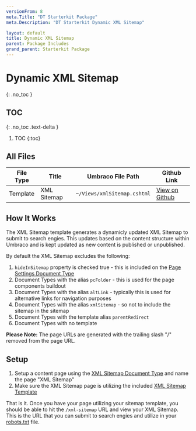 ```yaml
---
versionFrom: 8
meta.Title: "DT Starterkit Package"
meta.Description: "DT Starterkit Dynamic XML Sitemap"

layout: default
title: Dynamic XML Sitemap
parent: Package Includes
grand_parent: Starterkit Package
---
```


# Dynamic XML Sitemap
{: .no_toc }

## TOC
{: .no_toc .text-delta }

1. TOC
{:toc}

## All Files

| File Type | Title | Umbraco File Path | Github Link |
|-------|-------|-------|-------|
| Template | XML Sitemap | `~/Views/xmlSitemap.cshtml` | [View on Github](https://github.com/bkclerke/MyUmbDocs/blob/master/Starterkit-Package/v8/files/Views/xmlSitemap.cshtml) |

## How It Works

The XML Sitemap template generates a dynamicly updated XML Sitemap to submit to search engies. This updates based on the content structure within Umbraco and is kept updated as new content is published or unpublished.

By default the XML Sitemap excludes the following:
1. `hideInSitemap` property is checked true - this is included on the [Page Settings Document Type](/Starterkit-Package/v8/doctypes/Doctype-Page-Settings-Schema.html)
2. Document Types with the alias `pcFolder` - this is used for the page components buildout
3. Document Types with the alias `altLink` - typically this is used for alternative links for navigation purposes
4. Document Types with the alias `xmlSitemap` - so not to include the sitemap in the sitemap
5. Document Types with the template alias `parentRedirect`
6. Document Types with no template

**Please Note:** The page URLs are generated with the trailing slash "/" removed from the page URL.

## Setup

1. Setup a content page using the [XML Sitemap Document Type](/Starterkit-Package/v8/doctypes/Doctype-XML-Sitemap-Schema.html) and name the page "XML Sitemap"
2. Make sure the XML Sitemap page is utilizing the included [XML Sitemap Template](https://github.com/bkclerke/MyUmbDocs/blob/master/Starterkit-Package/v8/files/Views/xmlSitemap.cshtml)

That is it. Once you have your page utilizing your sitemap template, you should be able to hit the `/xml-sitemap` URL and view your XML Sitemap. This is the URL that you can submit to search engies and utilize in your [robots.txt](../v8/files/robots.txt) file.